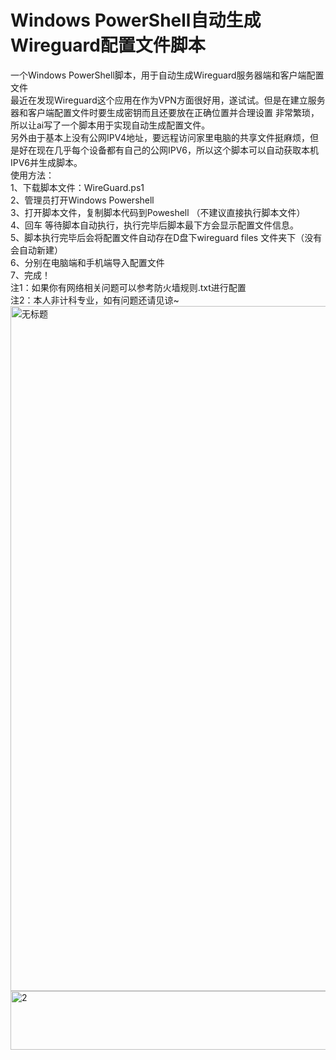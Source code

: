 # Windows PowerShell自动生成Wireguard配置文件脚本
一个Windows PowerShell脚本，用于自动生成Wireguard服务器端和客户端配置文件  
最近在发现Wireguard这个应用在作为VPN方面很好用，遂试试。但是在建立服务器和客户端配置文件时要生成密钥而且还要放在正确位置并合理设置  非常繁琐，所以让ai写了一个脚本用于实现自动生成配置文件。  
另外由于基本上没有公网IPV4地址，要远程访问家里电脑的共享文件挺麻烦，但是好在现在几乎每个设备都有自己的公网IPV6，所以这个脚本可以自动获取本机IPV6并生成脚本。  
使用方法：  
1、下载脚本文件：WireGuard.ps1    
2、管理员打开Windows Powershell  
3、打开脚本文件，复制脚本代码到Poweshell （不建议直接执行脚本文件）  
4、回车 等待脚本自动执行，执行完毕后脚本最下方会显示配置文件信息。  
5、脚本执行完毕后会将配置文件自动存在D盘下wireguard files 文件夹下（没有会自动新建）  
6、分别在电脑端和手机端导入配置文件  
7、完成！  
注1：如果你有网络相关问题可以参考防火墙规则.txt进行配置  
注2：本人非计科专业，如有问题还请见谅~  
<img width="1347" height="1096" alt="无标题" src="https://github.com/user-attachments/assets/452662ae-ba29-4826-96d5-516924571e29" />
<img width="534" height="94" alt="2" src="https://github.com/user-attachments/assets/178152e6-c9c8-4ea9-bfd8-900b6203ac38" />
